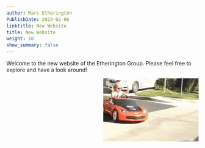 ```yaml
---
author: Marc Etherington
PublishDate: 2023-02-06
linktitle: New Website
title: New Website
weight: 10
show_summary: false
---
```

Welcome to the new website of the Etherington Group. Please feel free to explore and have a look around!

<img src="girl-car.gif" width="250" height="auto" style="float:right">
